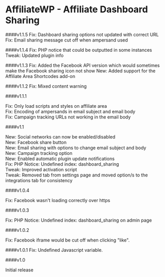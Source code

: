 AffiliateWP - Affiliate Dashboard Sharing
====================

####v1.1.5
Fix: Dashboard sharing options not updated with correct URL
Fix: Email sharing message cut off when ampersand used

####v1.1.4
Fix: PHP notice that could be outputted in some instances
Tweak: Updated plugin info

####v1.1.3
Fix: Added the Facebook API version which would sometimes make the Facebook sharing icon not show
New: Added support for the Affiliate Area Shortcodes add-on

####v1.1.2
Fix: Mixed content warning

####v1.1.1

Fix: Only load scripts and styles on affiliate area<br/>
Fix: Encoding of ampersands in email subject and email body<br/>
Fix: Campaign tracking URLs not working in the email body<br/>

####v1.1

New: Social networks can now be enabled/disabled<br/>
New: Facebook share button<br/>
New: Email sharing with options to change email subject and body<br/>
New: Campaign tracking option<br/>
New: Enabled automatic plugin update notifications<br/>
Fix: PHP Notice: Undefined index: dashboard_sharing<br/>
Tweak: Improved activation script<br/>
Tweak: Removed tab from settings page and moved option/s to the integrations tab for consistency

####v1.0.4

Fix: Facebook wasn't loading correctly over https

####v1.0.3

Fix: PHP Notice: Undefined index: dashboard_sharing on admin page

####v1.0.2

Fix: Facebook iframe would be cut off when clicking "like".

####v1.0.1
Fix: Undefined Javascript variable.

####v1.0

Initial release
